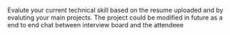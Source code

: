 Evalute your current technical skill based on the resume uploaded and by evaluting your main projects.
The project could be modified in future  as a end to end chat between interview board and the attendeee
